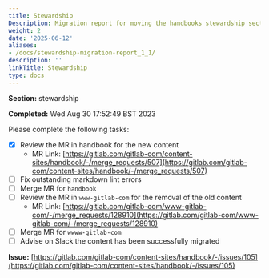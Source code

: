 ```yaml
---
title: Stewardship
Description: Migration report for moving the handbooks stewardship section
weight: 2
date: '2025-06-12'
aliases:
- /docs/stewardship-migration-report_1_1/
description: ''
linkTitle: Stewardship
type: docs
---
```


**Section:** stewardship

**Completed:** Wed Aug 30 17:52:49 BST 2023

Please complete the following tasks:

- [x] Review the MR in handbook for the new content
  - MR Link: [https://gitlab.com/gitlab-com/content-sites/handbook/-/merge_requests/507](https://gitlab.com/gitlab-com/content-sites/handbook/-/merge_requests/507)
- [ ] Fix outstanding markdown lint errors
- [ ] Merge MR for `handbook`
- [ ] Review the MR in `www-gitlab-com` for the removal of the old content
  - MR Link: [https://gitlab.com/gitlab-com/www-gitlab-com/-/merge_requests/128910](https://gitlab.com/gitlab-com/www-gitlab-com/-/merge_requests/128910)
- [ ] Merge MR for `wwww-gitlab-com`
- [ ] Advise on Slack the content has been successfully migrated

**Issue:** [https://gitlab.com/gitlab-com/content-sites/handbook/-/issues/105](https://gitlab.com/gitlab-com/content-sites/handbook/-/issues/105)
